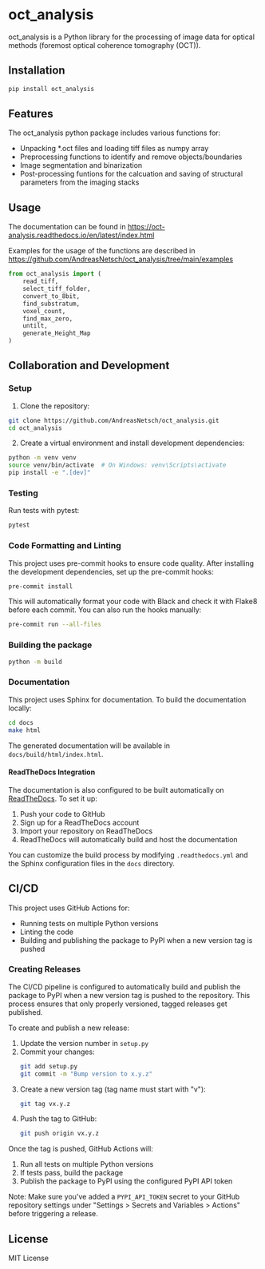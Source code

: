 # oct_analysis

oct_analysis is a Python library for the processing of image data for optical methods (foremost optical coherence tomography (OCT)).

## Installation

```bash
pip install oct_analysis
```

## Features

The oct_analysis python package includes various functions for:

- Unpacking *.oct files and loading tiff files as numpy array
- Preprocessing functions to identify and remove objects/boundaries
- Image segmentation and binarization
- Post-processing funtions for the calcuation and saving of structural parameters from the imaging stacks

## Usage
The documentation can be found in https://oct-analysis.readthedocs.io/en/latest/index.html

Examples for the usage of the functions are described in https://github.com/AndreasNetsch/oct_analysis/tree/main/examples

```python
from oct_analysis import (
    read_tiff,
    select_tiff_folder,
    convert_to_8bit,
    find_substratum,
    voxel_count,
    find_max_zero,
    untilt,
    generate_Height_Map
)
```

## Collaboration and Development

### Setup

1. Clone the repository:

```bash
git clone https://github.com/AndreasNetsch/oct_analysis.git
cd oct_analysis
```

2. Create a virtual environment and install development dependencies:

```bash
python -m venv venv
source venv/bin/activate  # On Windows: venv\Scripts\activate
pip install -e ".[dev]"
```

### Testing

Run tests with pytest:

```bash
pytest
```

### Code Formatting and Linting

This project uses pre-commit hooks to ensure code quality. After installing the development dependencies, set up the pre-commit hooks:

```bash
pre-commit install
```

This will automatically format your code with Black and check it with Flake8 before each commit. You can also run the hooks manually:

```bash
pre-commit run --all-files
```

### Building the package

```bash
python -m build
```

### Documentation

This project uses Sphinx for documentation. To build the documentation locally:

```bash
cd docs
make html
```

The generated documentation will be available in `docs/build/html/index.html`.

#### ReadTheDocs Integration

The documentation is also configured to be built automatically on [ReadTheDocs](https://readthedocs.org/). To set it up:

1. Push your code to GitHub
2. Sign up for a ReadTheDocs account
3. Import your repository on ReadTheDocs
4. ReadTheDocs will automatically build and host the documentation

You can customize the build process by modifying `.readthedocs.yml` and the Sphinx configuration files in the `docs` directory.

## CI/CD

This project uses GitHub Actions for:

- Running tests on multiple Python versions
- Linting the code
- Building and publishing the package to PyPI when a new version tag is pushed

### Creating Releases

The CI/CD pipeline is configured to automatically build and publish the package to PyPI when a new version tag is pushed to the repository. This process ensures that only properly versioned, tagged releases get published.

To create and publish a new release:

1. Update the version number in `setup.py`
2. Commit your changes:
   ```bash
   git add setup.py
   git commit -m "Bump version to x.y.z"
   ```
3. Create a new version tag (tag name must start with "v"):
   ```bash
   git tag vx.y.z
   ```
4. Push the tag to GitHub:
   ```bash
   git push origin vx.y.z
   ```

Once the tag is pushed, GitHub Actions will:

1. Run all tests on multiple Python versions
2. If tests pass, build the package
3. Publish the package to PyPI using the configured PyPI API token

Note: Make sure you've added a `PYPI_API_TOKEN` secret to your GitHub repository settings under "Settings > Secrets and Variables > Actions" before triggering a release.

## License

MIT License
